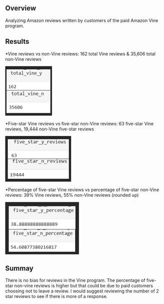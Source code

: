 ## Overview

Analyzing Amazon reviews written by customers of the paid Amazon Vine program. 


## Results

*Vine reviews vs non-Vine reviews: 162 total Vine reviews & 35,606 total non-Vine reviews

![This is an image](https://raw.githubusercontent.com/BrenyaSkaggs/Amazon_Vine_Analysis/main/Resources/total%20vine%20-%20nonvine.png)



*Five-star Vine reviews vs five-star non-Vine reviews: 63 five-star Vine reviews, 19,444 non-Vine five-star reviews

![This is an image](https://raw.githubusercontent.com/BrenyaSkaggs/Amazon_Vine_Analysis/main/Resources/five-star%20reviews.png)



*Percentage of five-star Vine reviews vs percentage of five-star non-Vine reviews: 39% Vine reviews, 55% non-Vine reviews (rounded up) 

![This is an image](https://github.com/BrenyaSkaggs/Amazon_Vine_Analysis/blob/main/Resources/five-star%20percentage.png)



## Summay 

There is no bias for reviews in the Vine program. The percentage of five-star non-vine reviews is higher but that could be due to paid customers choosing not to leave a review.
I would suggest reviewing the number of 2 star reviews to see if there is more of a response. 
